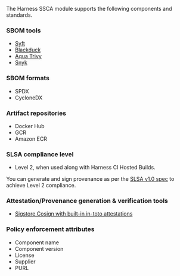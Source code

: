The Harness SSCA module supports the following components and standards.

### SBOM tools

* [Syft](/docs/software-supply-chain-assurance/sbom/generate-sbom.md)
* [Blackduck](/docs/software-supply-chain-assurance/sbom/generate-sbom-blackduck.md)
* [Aqua Trivy](/docs/software-supply-chain-assurance/sbom/generate-sbom-aqua-trivy.md)
* [Snyk](/docs/software-supply-chain-assurance/sbom/generate-sbom-snyk.md)

### SBOM formats

* SPDX
* CycloneDX

### Artifact repositories

* Docker Hub
* GCR
* Amazon ECR

### SLSA compliance level

* Level 2, when used along with Harness CI Hosted Builds.

You can generate and sign provenance as per the [SLSA v1.0 spec](https://slsa.dev/) to achieve Level 2 compliance.

### Attestation/Provenance generation & verification tools

* [Sigstore Cosign with built-in in-toto attestations](https://docs.sigstore.dev/verifying/attestation/)

### Policy enforcement attributes

* Component name
* Component version
* License
* Supplier
* PURL
